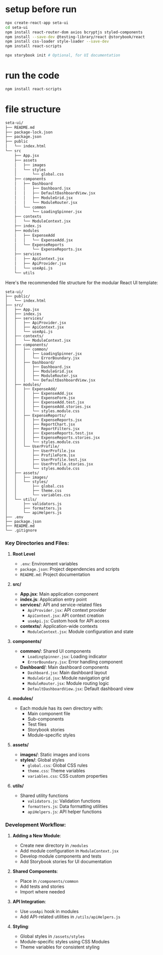 # setup before run
```bash
npx create-react-app seta-ui
cd seta-ui
npm install react-router-dom axios bcryptjs styled-components
npm install --save-dev @testing-library/react @storybook/react
npm install css-loader style-loader --save-dev
npm install react-scripts
```

```bash
npx storybook init # Optional, for UI documentation
```

# run the code
```bash
npm install react-scripts
```


# file structure
```bash
seta-ui/
├── README.md
├── package-lock.json
├── package.json
├── public
│   └── index.html
└── src
    ├── App.jsx
    ├── assets
    │   ├── images
    │   └── styles
    │       └── global.css
    ├── components
    │   ├── Dashboard
    │   │   ├── Dashboard.jsx
    │   │   ├── DefaultDashboardView.jsx
    │   │   ├── ModuleGrid.jsx
    │   │   └── ModuleRouter.jsx
    │   └── common
    │       └── LoadingSpinner.jsx
    ├── contexts
    │   └── ModuleContext.jsx
    ├── index.js
    ├── modules
    │   ├── ExpenseAdd
    │   │   └── ExpenseAdd.jsx
    │   └── ExpenseReports
    │       └── ExpenseReports.jsx
    ├── services
    │   ├── ApiContext.jsx
    │   ├── ApiProvider.jsx
    │   └── useApi.js
    └── utils


```
Here's the recommended file structure for the modular React UI template:

```
seta-ui/
├── public/
│   └── index.html
├── src/
│   ├── App.jsx
│   ├── index.js
│   ├── services/
│   │   ├── ApiProvider.jsx
│   │   ├── ApiContext.jsx
│   │   └── useApi.js
│   ├── contexts/
│   │   └── ModuleContext.jsx
│   ├── components/
│   │   ├── common/
│   │   │   ├── LoadingSpinner.jsx
│   │   │   └── ErrorBoundary.jsx
│   │   ├── Dashboard/
│   │   │   ├── Dashboard.jsx
│   │   │   ├── ModuleGrid.jsx
│   │   │   ├── ModuleRouter.jsx
│   │   │   └── DefaultDashboardView.jsx
│   ├── modules/
│   │   ├── ExpenseAdd/
│   │   │   ├── ExpenseAdd.jsx
│   │   │   ├── ExpenseForm.jsx
│   │   │   ├── ExpenseAdd.test.jsx
│   │   │   ├── ExpenseAdd.stories.jsx
│   │   │   └── styles.module.css
│   │   ├── ExpenseReports/
│   │   │   ├── ExpenseReports.jsx
│   │   │   ├── ReportChart.jsx
│   │   │   ├── ReportFilters.jsx
│   │   │   ├── ExpenseReports.test.jsx
│   │   │   ├── ExpenseReports.stories.jsx
│   │   │   └── styles.module.css
│   │   └── UserProfile/
│   │       ├── UserProfile.jsx
│   │       ├── ProfileForm.jsx
│   │       ├── UserProfile.test.jsx
│   │       ├── UserProfile.stories.jsx
│   │       └── styles.module.css
│   ├── assets/
│   │   ├── images/
│   │   └── styles/
│   │       ├── global.css
│   │       ├── theme.css
│   │       └── variables.css
│   └── utils/
│       ├── validators.js
│       ├── formatters.js
│       └── apiHelpers.js
├── .env
├── package.json
├── README.md
└── .gitignore
```

### Key Directories and Files:
1. **Root Level**
   - `.env`: Environment variables
   - `package.json`: Project dependencies and scripts
   - `README.md`: Project documentation

2. **src/**
   - **App.jsx**: Main application component
   - **index.js**: Application entry point
   - **services/**: API and service-related files
     - `ApiProvider.jsx`: API context provider
     - `ApiContext.jsx`: API context creation
     - `useApi.js`: Custom hook for API access
   - **contexts/**: Application-wide contexts
     - `ModuleContext.jsx`: Module configuration and state

3. **components/**
   - **common/**: Shared UI components
     - `LoadingSpinner.jsx`: Loading indicator
     - `ErrorBoundary.jsx`: Error handling component
   - **Dashboard/**: Main dashboard components
     - `Dashboard.jsx`: Main dashboard layout
     - `ModuleGrid.jsx`: Module navigation grid
     - `ModuleRouter.jsx`: Module routing logic
     - `DefaultDashboardView.jsx`: Default dashboard view

4. **modules/**
   - Each module has its own directory with:
     - Main component file
     - Sub-components
     - Test files
     - Storybook stories
     - Module-specific styles

5. **assets/**
   - **images/**: Static images and icons
   - **styles/**: Global styles
     - `global.css`: Global CSS rules
     - `theme.css`: Theme variables
     - `variables.css`: CSS custom properties

6. **utils/**
   - Shared utility functions
     - `validators.js`: Validation functions
     - `formatters.js`: Data formatting utilities
     - `apiHelpers.js`: API helper functions

### Development Workflow:

1. **Adding a New Module**:
   - Create new directory in `/modules`
   - Add module configuration in `ModuleContext.jsx`
   - Develop module components and tests
   - Add Storybook stories for UI documentation

2. **Shared Components**:
   - Place in `/components/common`
   - Add tests and stories
   - Import where needed

3. **API Integration**:
   - Use `useApi` hook in modules
   - Add API-related utilities in `/utils/apiHelpers.js`

4. **Styling**:
   - Global styles in `/assets/styles`
   - Module-specific styles using CSS Modules
   - Theme variables for consistent styling
